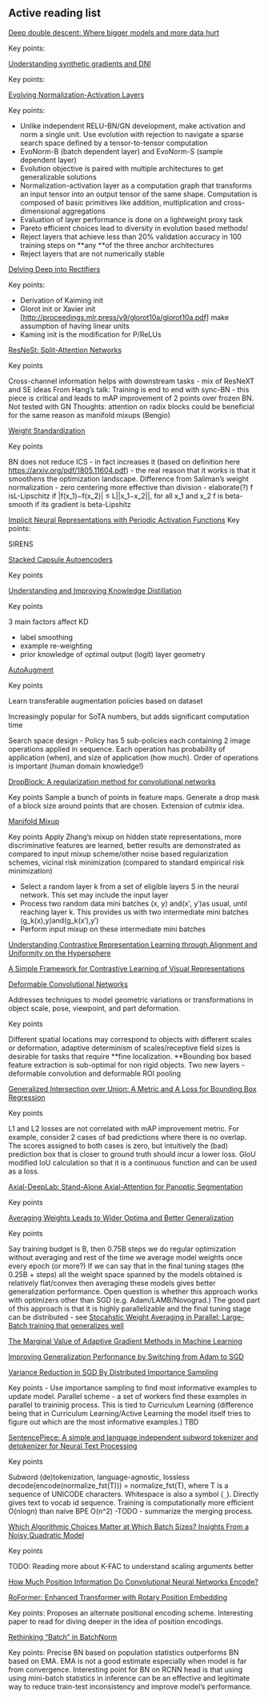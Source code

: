 ## Active reading list

[Deep double descent: Where bigger models and more data hurt](https://arxiv.org/pdf/1912.02292.pdf)

Key points:

[Understanding synthetic gradients and DNI](https://arxiv.org/pdf/1703.00522.pdf)

Key points:

[Evolving Normalization-Activation Layers](https://arxiv.org/abs/2004.02967)

Key points: 

* Unlike independent RELU-BN/GN development, make activation and norm a single unit. Use evolution with rejection to navigate a sparse search space defined by a tensor-to-tensor computation
* EvoNorm-B (batch dependent layer) and EvoNorm-S (sample dependent layer)
* Evolution objective is paired with multiple architectures to get generalizable solutions
* Normalization-activation layer as a computation graph that transforms an input tensor into an output tensor of the same shape. Computation is composed of basic primitives like addition, multiplication and cross-dimensional aggregations
* Evaluation of layer performance is done on a lightweight proxy task
* Pareto efficient choices lead to diversity in evolution based methods!
* Reject layers that achieve less than 20% validation accuracy in 100 training steps on **any **of the three anchor architectures
* Reject layers that are not numerically stable


[Delving Deep into Rectifiers](https://arxiv.org/abs/1502.01852)

Key points:

* Derivation of Kaiming init
* Glorot init or Xavier init [http://proceedings.mlr.press/v9/glorot10a/glorot10a.pdf] make assumption of having linear units
* Kaming init is the modification for P/ReLUs

[ResNeSt: Split-Attention Networks](https://arxiv.org/abs/2004.08955)

Key points

Cross-channel information helps with downstream tasks - mix of ResNeXT and SE ideas
From Hang’s talk: Training is end to end with sync-BN - this piece is critical and leads to mAP improvement of 2 points over frozen BN. Not tested with GN
Thoughts: attention on radix blocks could be beneficial for the same reason as manifold mixups (Bengio)

[Weight Standardization](https://arxiv.org/abs/1903.10520)

Key points

BN does not reduce ICS - in fact increases it (based on definition here https://arxiv.org/pdf/1805.11604.pdf) - the real reason that it works is that it smoothens the optimization landscape. Difference from Saliman’s weight normalization - zero centering more effective than division  - elaborate(?)
f isL-Lipschitz if |f(x_1)−f(x_2)| ≤ L||x_1−x_2||, for all x_1 and x_2
f is beta-smooth if its gradient is beta-Lipshitz

[Implicit Neural Representations with Periodic Activation Functions](https://arxiv.org/abs/2006.09661)
Key points:

SIRENS

[Stacked Capsule Autoencoders](https://arxiv.org/abs/1906.06818)

Key points

[Understanding and Improving Knowledge Distillation](https://arxiv.org/abs/2002.03532)

Key points

3 main factors affect KD

* label smoothing 
* example re-weighting
* prior knowledge of optimal output (logit) layer geometry

[AutoAugment](https://arxiv.org/abs/1805.09501)

Key points

Learn transferable augmentation policies based on dataset

Increasingly popular for SoTA numbers, but adds significant computation time

Search space design - Policy has 5 sub-policies each containing 2 image operations applied in sequence. Each operation has probability of application (when), and size of application (how much). Order of operations is important (human domain knowledge!)

[DropBlock: A regularization method for convolutional networks](https://papers.nips.cc/paper/2018/file/7edcfb2d8f6a659ef4cd1e6c9b6d7079-Paper.pdf)

Key points
Sample a bunch of points in feature maps. Generate a drop mask of a block size around points that are chosen. Extension of cutmix idea.

[Manifold Mixup](http://proceedings.mlr.press/v97/verma19a/verma19a.pdf)

Key points
Apply Zhang’s mixup on hidden state representations, more discriminative features are learned, better results are demonstrated as compared to input mixup scheme/other noise based regularization schemes, vicinal risk minimization (compared to standard empirical risk minimization)

* Select a random layer k from a set of eligible layers S in the neural network. This set may include the input layer
* Process two random data mini batches (x, y) and(x′, y′)as usual, until reaching layer k. This provides us with two intermediate mini batches (g_k(x),y)and(g_k(x′),y′)
* Perform input mixup on these intermediate mini batches

[Understanding Contrastive Representation Learning through Alignment and Uniformity on the Hypersphere](https://arxiv.org/pdf/2005.10242.pdf)

[A Simple Framework for Contrastive Learning of Visual Representations](https://arxiv.org/abs/2002.05709)

[Deformable Convolutional Networks](https://arxiv.org/pdf/1703.06211.pdf)

Addresses techniques to model geometric variations or transformations in object scale, pose, viewpoint, and part deformation.

Key points

Different spatial locations may correspond to objects with different scales or deformation, adaptive determinism of scales/receptive field sizes is desirable for tasks that require **fine localization. **Bounding box based feature extraction is sub-optimal for non rigid objects. Two new layers - deformable convolution and deformable ROI pooling

[Generalized Intersection over Union: A Metric and A Loss for Bounding Box Regression](https://giou.stanford.edu/GIoU.pdf)

Key points

L1 and L2 losses are not correlated with mAP improvement metric. For example, consider 2 cases of bad predictions where there is no overlap. The scores assigned to both cases is zero, but intuitively the (bad) prediction box that is closer to ground truth should incur a lower loss. GIoU modified IoU calculation so that it is a continuous function and can be used as a loss.

[Axial-DeepLab: Stand-Alone Axial-Attention for Panoptic Segmentation](https://arxiv.org/abs/2003.07853)

Key points

[Averaging Weights Leads to Wider Optima and Better Generalization](https://arxiv.org/pdf/1803.05407.pdf)

Key points

Say training budget is B, then 0.75B steps we do regular optimization without averaging and rest of the time we average model weights once every epoch (or more?)
If we can say that in the final tuning stages (the 0.25B + steps) all the weight space spanned by the models obtained is relatively flat/convex then averaging these models gives better generalization performance. Open question is whether this approach works with optimizers other than SGD (e.g. Adam/LAMB/Novograd.) The good part of this approach is that it is highly parallelizable and the final tuning stage can be distributed - see  [Stocahstic Weight Averaging in Parallel: Large-Batch training that generalizes well](https://openreview.net/pdf?id=rygFWAEFwS)

[The Marginal Value of Adaptive Gradient Methods in Machine Learning](https://arxiv.org/abs/1705.08292)


[Improving Generalization Performance by Switching from Adam to SGD](https://arxiv.org/pdf/1712.07628.pdf)

[Variance Reduction in SGD By Distributed Importance Sampling](https://arxiv.org/pdf/1511.06481.pdf)

Key points - Use importance sampling to find most informative examples to update model. Parallel scheme - a set of workers find these examples in parallel to traininig process. This is tied to Curriculum Learning (difference being that in Curriculum Learning/Active Learning the model itself tries to figure out which are the most informative examples.) TBD


[SentencePiece: A simple and language independent subword tokenizer and detokenizer for Neural Text Processing](https://www.aclweb.org/anthology/D18-2012.pdf)

Key points

Subword (de)tokenization, language-agnostic, lossless decode(encode(normalize_fst(T))) = normalize_fst(T), where T is a sequence of UNICODE characters. Whitespace is also a symbol (`_`). Directly gives text to vocab id sequence. Training is computationally more efficient O(nlogn) than naive BPE O(n^2) -TODO - summarize the merging process.

[Which Algorithmic Choices Matter at Which Batch Sizes? Insights From a Noisy Quadratic Model](https://arxiv.org/abs/1907.04164)

Key points

TODO: Reading more about K-FAC to understand scaling arguments better

[How Much Position Information Do Convolutional Neural Networks Encode?](https://arxiv.org/abs/2001.08248)

[RoFormer: Enhanced Transformer with Rotary Position Embedding](https://arxiv.org/pdf/2104.09864.pdf)

Key points: Proposes an alternate positional encoding scheme. Interesting paper to read for diving deeper in the idea of position encodings.

[Rethinking “Batch” in BatchNorm](https://arxiv.org/pdf/2105.07576.pdf)

Key points: Precise BN based on population statistics outperforms BN based on EMA. EMA is not a good estimate especially when model is far from convergence. Interesting point for BN on RCNN head is that using using  mini-batch  statistics in inference can be an effective and legitimate way to reduce train-test inconsistency and improve model’s performance.

